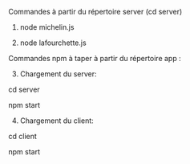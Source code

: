 Commandes à partir du répertoire server (cd server)

1) node michelin.js

2) node lafourchette.js

Commandes npm à taper à partir du répertoire app :

3) Chargement du server:

 cd server

 npm start

4) Chargement du client:

 cd client 

 npm start
